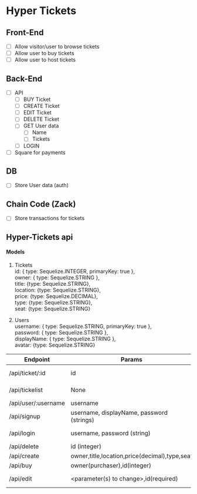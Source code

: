 # Hyper Tickets

## Front-End
- [ ] Allow visitor/user to browse tickets
- [ ] Allow user to buy tickets
- [ ] Allow user to host tickets

## Back-End
- [ ] API
    - [ ] BUY Ticket
    - [ ] CREATE Ticket
    - [ ] EDIT Ticket
    - [ ] DELETE Ticket
    - [ ] GET User data
      - [ ] Name
      - [ ] Tickets
    - [ ] LOGIN
- [ ] Square for payments

## DB
- [ ] Store User data (auth)

## Chain Code (Zack)
- [ ] Store transactions for tickets

## Hyper-Tickets api

#### Models

1. Tickets  
id: { type: Sequelize.INTEGER, primaryKey: true },  
owner: { type: Sequelize.STRING },  
title: {type: Sequelize.STRING},  
location: {type: Sequelize.STRING},  
price: {type: Sequelize.DECIMAL},  
type: {type: Sequelize.STRING},  
seat: {type: Sequelize.STRING}  

2. Users  
username: { type: Sequelize.STRING, primaryKey: true },  
password: { type: Sequelize.STRING },  
displayName: { type: Sequelize.STRING },  
avatar: {type: Sequelize.STRING}   

|Endpoint          |Params             |Returns         |Method|
| --- | --- | --- | --- |
|/api/ticket/:id   |id        |Ticket (object) |GET|
|/api/tickelist|None|Recent 20 tickets(array)|GET|
|/api/user/:username|username|User (object)|GET|
|/api/signup|username, displayName, password (strings)|String result|POST|
|/api/login|username, password (string)|User (object) or FALSE|POST|
|/api/delete|id (integer)|String result|POST|
|/api/create|owner,title,location,price(decimal),type,seat|String result|POST|
|/api/buy|owner(purchaser),id(integer)|String result|POST|
|/api/edit|<parameter(s) to change>,id(required)|'Updated' or err|POST|

